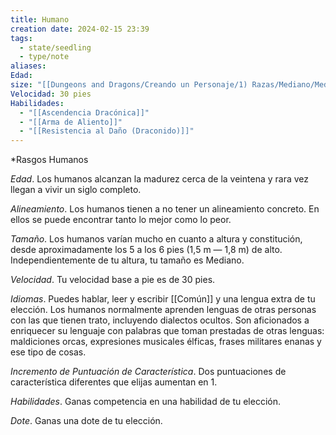 ```yaml
---
title: Humano
creation date: 2024-02-15 23:39
tags:
  - state/seedling
  - type/note
aliases: 
Edad: 
size: "[[Dungeons and Dragons/Creando un Personaje/1) Razas/Mediano/Mediano]]"
Velocidad: 30 pies
Habilidades:
  - "[[Ascendencia Dracónica]]"
  - "[[Arma de Aliento]]"
  - "[[Resistencia al Daño (Draconido)]]"
---
```


*Rasgos Humanos

*Edad*. Los humanos alcanzan la madurez cerca de la veintena y rara vez llegan a vivir un siglo
completo.

*Alineamiento*. Los humanos tienen a no tener un alineamiento concreto. En ellos se puede
encontrar tanto lo mejor como lo peor.

*Tamaño*. Los humanos varían mucho en cuanto a altura y constitución, desde aproximadamente los 5 a los 6 pies (1,5 m — 1,8 m) de alto. Independientemente de tu altura, tu tamaño es Mediano.

*Velocidad*. Tu velocidad base a pie es de 30 pies.

*Idiomas*. Puedes hablar, leer y escribir [[Común]] y una lengua extra de tu elección. 
Los humanos normalmente aprenden lenguas de otras personas con las que tienen trato, incluyendo dialectos ocultos. Son aficionados a enriquecer su lenguaje con palabras que toman prestadas de otras lenguas: maldiciones orcas, expresiones musicales élficas, frases militares enanas y ese tipo de cosas.

*Incremento de Puntuación de Característica*. Dos puntuaciones de característica diferentes que elijas aumentan en 1.

*Habilidades*. Ganas competencia en una habilidad de tu elección.

*Dote*. Ganas una dote de tu elección.